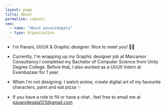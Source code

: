 ```yaml
---
layout: page
title: About  
permalink: /about/
seo:
  - name: "About pavanidegala"
  - type: Organization
---
```


* I'm Pavani, UI/UX & Graphic designer. Nice to meet you! 👋🏼


* Currently, I'm wrapping up my Graphic designer job at Marcamor Consultancy.I completed my Bachelor of Computer Science from Unity Degree College. Before that, I also worked as a UI/UX Intern at Exambazaar for 1 year.

* When I'm not designing:
  I watch anime, create digital art of my favourite characters, paint and eat pizza ✨

* If you have a role to fill or have a chat , feel free to email me at pavanidegala123@gmail.com
  